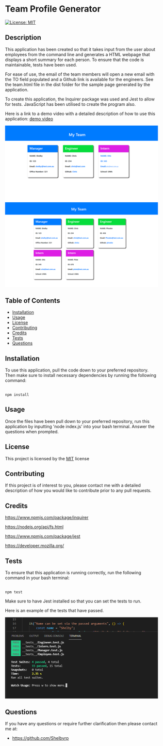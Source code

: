 # Team Profile Generator
  
[![License: MIT](https://img.shields.io/badge/License-MIT-yellow.svg)](https://opensource.org/licenses/MIT)
  
## Description
This application has been created so that it takes input from the user about employees from the command line and generates a HTML webpage that displays a short summary for each person. To ensure that the code is maintainable, tests have been used. 

For ease of use, the email of the team members will open a new email with the TO field populated and a Github link is available for the engineers. See the team.html file in the dist folder for the sample page generated by the application.

To create this application, the Inquirer package was used and Jest to allow for tests. JavaScript has been utilised to create the program also.

Here is a link to a demo video with a detailed description of how to use this application: [demo video](https://youtu.be/n3P1uh4E4Lw)

![Team Profile Generator Demo](./images/team1.png)
![Team Profile Generator Demo](./images/team2.png)
  
## Table of Contents
- [Installation](#installation)
- [Usage](#usage)
- [License](#license)
- [Contributing](#contributing)
- [Credits](#credits)
- [Tests](#tests)
- [Questions](#questions)
  
## Installation 
To use this application, pull the code down to your preferred repository. Then make sure to install necessary dependencies by running the following command:
  ```

  npm install

  ```
  
## Usage
Once the files have been pull down to your preferred repository, run this application by inputting 'node index.js' into your bash terminal. Answer the questions when prompted.
  
## License
This project is licensed by the [MIT](https://opensource.org/licenses/MIT) license
  
## Contributing 
If this project is of interest to you, please contact me with a detailed description of how you would like to contribute prior to any pull requests.
  
## Credits
https://www.npmjs.com/package/inquirer

https://nodejs.org/api/fs.html

https://www.npmjs.com/package/jest

https://developer.mozilla.org/
  
## Tests 
To ensure that this application is running correctly, run the following command in your bash terminal:

  ```

  npm test

  ```
Make sure to have Jest installed so that you can set the tests to run.

Here is an example of the tests that have passed.

![Test examples](./images/tests.png)

  
## Questions
If you have any questions or require further clarification then please contact me at:
- https://github.com/Shelbyrp
